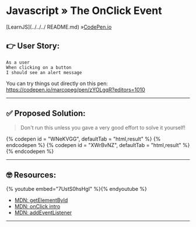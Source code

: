 # Javascript » The OnClick Event
[LearnJS](../../../ README.md) »[CodePen.io](../README.md)

## 👉 User Story:

```
As a user
When clicking on a button
I should see an alert message
```

You can try things out directly on this pen:  
https://codepen.io/marcopeg/pen/zYOLgqR?editors=1010

---

## ✅ Proposed Solution:

> Don't run this unless you gave a very good effort to solve it yourself!

{% codepen id = "WNeKVGG", defaultTab = "html,result" %} {% endcodepen %}
{% codepen id = "XWrBvNZ", defaultTab = "html,result" %} {% endcodepen %}

---

## 🤓 Resources:

{% youtube embed="7UstS0hsHgI" %}{% endyoutube %}

- [MDN: getElementById](https://developer.mozilla.org/en-US/docs/Web/API/Document/getElementById)
- [MDN: onClick intro](https://developer.mozilla.org/en-US/docs/Web/API/GlobalEventHandlers/onclick)
- [MDN: addEventListener](https://developer.mozilla.org/en-US/docs/Web/API/EventTarget/addEventListener)

---
